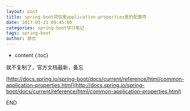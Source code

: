 ```yaml
---
layout: post
title: spring-boot项目里application.properties里的配置项
date: 2017-03-21 09:45:00
categories: spring-boot学习笔记
tags: spring-boot
author: 朋也
---
```


* content
{:toc}

就不复制了，官方文档最新，备忘

[http://docs.spring.io/spring-boot/docs/current/reference/html/common-application-properties.html](http://docs.spring.io/spring-boot/docs/current/reference/html/common-application-properties.html)

END
